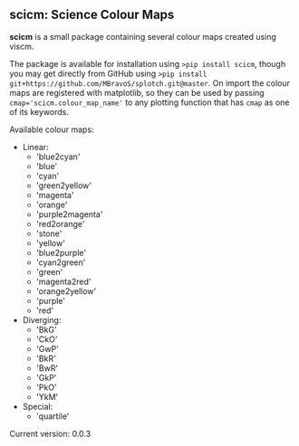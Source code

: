 ## scicm: Science Colour Maps

**scicm** is a small package containing several colour maps created using viscm.

The package is available for installation using `>pip install scicm`, though you may get directly from GitHub using `>pip install git+https://github.com/MBravoS/splotch.git@master`. On import the colour maps are registered with matplotlib, so they can be used
by passing `cmap='scicm.colour_map_name'` to any plotting function that has `cmap` as one of its keywords.

Available colour maps:
- Linear:
    - 'blue2cyan'
    - 'blue'
    - 'cyan'
    - 'green2yellow'
    - 'magenta'
    - 'orange'
    - 'purple2magenta'
    - 'red2orange'
    - 'stone'
    - 'yellow'
    - 'blue2purple'
    - 'cyan2green'
    - 'green'
    - 'magenta2red'
    - 'orange2yellow'
    - 'purple'
    - 'red'
- Diverging:
    - 'BkG'
    - 'CkO'
    - 'GwP'
    - 'BkR'
    - 'BwR'
    - 'GkP'
    - 'PkO'
    - 'YkM'
- Special:
    - 'quartile'

Current version: 0.0.3
